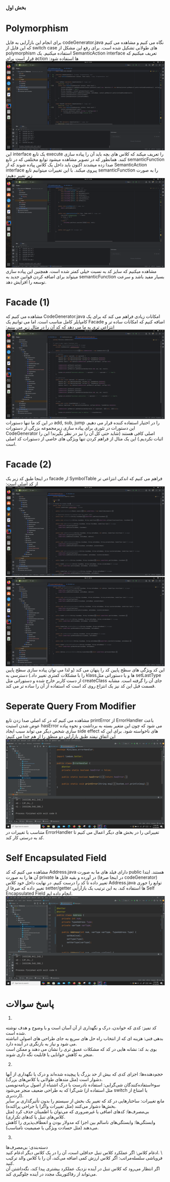 ### بخش اول 

# Polymorphism
برای انجام این بازآرایی به فایل codeGenerator.java نگاه می کنیم و مشاهده می کنیم که این فایل از switch case های طولانی تشکیل شده است. برای رفع این مشکل از polymorphism استفاده میکنیم. یک SemanticAction interface تعریف میکنیم که قرار است برای action ها استفاده شود:
![img.png](screenshots/img.png)
این interface یک تابع execute را تعریف میکند که کلاس های بچه باید آن را پیاده سازی کنند. همانطور که در تصویر مشاهده میشود توابع مختلفی که در تابع semanticFunction صدا زده میشدند اکنون باید داخل یک کلاس پیاده شوند که از SemanticAction interface پیروی میکند. با این تغییرات میتوانیم تابع semanticFunction را به صورت زیر تغییر دهیم:
![img.png](screenshots/img2.png)
مشاهده میکنیم که سایز کد به نسبت خیلی کمتر شده است. همچنین این پیاده سازی میتواند برای اضافه کردن قوانین جدید به semanticFunction بسیار مفید باشد و سرعت توسعه را افزایش دهد.

# Facade (1)
مشاهده می کنیم که CodeGenerator.java امکانات زیادی فراهم می کند که برای یک کامپایلر کامل مناسب است. اما می توانیم یک Facade اضافه کنیم که امکانات ساده تر و انتزاعی تری به ما می دهد که کد آن را در مثال زیر می بینیم:
![img.png](screenshots/img3.png)
در این کد ما تنها دستورات add, sub, jump را در اختیار استفاده کننده قرار می دهیم. این دستورات در تئوری برای پیاده سازی زیرمجموعه بزرگی از دستورات CodeGenerator اصلی کافی هستند (شاید حتی کل آن را نیز در نظر بگیرند! این را اثبات نکردیم.) این یک مثال از فراهم کردن تنها ویژگی های خاصی از دستورات کد اصلی است. 

# Facade (2)
در اینجا طبق کد زیر یک facade از SymbolTable فراهم می کنیم که اندکی انتزاعی تر از کد اصلی است:
![img.png](screenshots/img4.png)
![img_1.png](screenshots/img5.png)
این کد ویژگی های سظخ پایین کد را پنهان می کند (و لذا می توان پیاده سازی سطح پایین را با مشکلات کمتری تغییر داد.) دسترسی به klassها و یا دستوراتی مثل setLastType از دست کاربر خارج شده و دستوراتی مثل createClass جای آن را گرفته است. مشابه قسمت قبل این کد نیز یک انتزاع روی کد است که استفاده از آن را ساده تر می کند. 

# Seperate Query From Modifier
مشاهده می کنیم که در کد اصلی صدا زدن تابع printError از ErrorHandler باعث عوض شدن استیت hasError می شود که چون این متغیر بسته به برداشت و نحوه پیاده سازی شخص دیگر می تواند سبب ایجاد side effect های ناخواسته شود. برای این که این اتفاق نیفتد طبق بازآرایی دو منطق را از هم جدا می کنیم:
![img.png](screenshots/img6.png)
متناسب با تغییرات در ErrorHandler تغییراتی را در بخش های دیگر اعمال می کنیم تا کد به درستی کار کند.

# Self Encapsulated Field
مشاهده می کنیم که کد Address.java دارای فیلد های ما به صورت public هستند. ابتدا آن ها را به صورت private در آورده و بقیه فایل ها (در اینجا صرفا codeGenerator)‌ تغییر داده تا کد را درست کنیم. در نهایت داخل خود کلاس Address.java توابع را جوری تغییر داده که صرفا از setter/getter ها استفاده کند. به این ترتیب یک بازآرایی Self Encapsulated Field انجام داده ایم.
![img.png](screenshots/img7.png)


# پاسخ سوالات 
1.
کد تمیز: کدی که خواندن، درک و نگهداری از آن آسان است و با وضوح و هدف نوشته شده است.
\
بدهی فنی: هزینه ای که از انتخاب راه حل های سریع به جای طراحی های اصولی انباشته می شود و نیاز به بازنگری در آینده دارد.
\
بوی بد کد: نشانه هایی در کد که مشکلات عمیق تری را نشان می دهند و ممکن است منجر به کاهش خوانایی یا قابلیت نگه داری شوند.

2.
حجم‌دهنده‌ها: اجزای کدی که بیش از حد بزرگ یا پیچیده شده‌اند و درک یا نگهداری از آنها دشوار است (مثل متدهای طولانی یا کلاس‌های بزرگ).
\
سوءاستفاده‌کنندگان شی‌گرایی: استفاده نادرست یا درک اشتباه از اصول برنامه‌نویسی شی‌گرا که به طراحی ضعیف منجر می‌شود (مثل استفاده از switch یا امتناع از ارث‌بری).
\
مانع تغییرات: ساختارهایی در کد که تغییر یک بخش از سیستم را بدون تأثیرگذاری بر سایر بخش‌ها دشوار می‌کنند (مثل تغییرات واگرا یا جراحی پراکنده).
\
بی‌مصرف‌ها: کدهای اضافی یا غیرضروری که می‌توان با اطمینان حذف کرد (مثل کلاس‌های تنبل یا کدهای تکراری).
\
وابستگی‌ها: وابستگی‌های ناسالم بین اجزا که مدولار بودن و انعطاف‌پذیری را کاهش می‌دهند (مثل حسادت ویژگی یا صمیمیت نامناسب).

3.
دسته‌بندی: بی‌مصرف‌ها
\
  ادغام کلاس: اگر عملکرد کلاس تنبل حداقلی است، آن را در یک کلاس دیگر ادغام کنید.
\  
  فروپاشی سلسله‌مراتب: اگر کلاس ارزش کمی اضافه می‌کند، آن را با کلاس والد ترکیب کنید.
\
    اگر انتظار می‌رود که کلاس تنبل در آینده نزدیک عملکرد بیشتری پیدا کند، نگه‌داشتن آن می‌تواند از رفاکتورینگ مجدد در آینده جلوگیری کند.